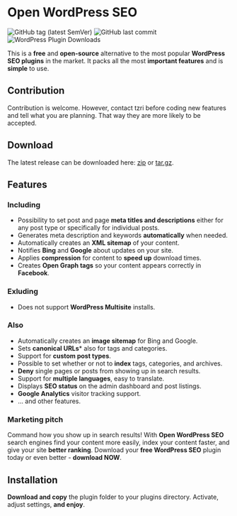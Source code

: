 # Open WordPress SEO

![GitHub tag (latest SemVer)](https://img.shields.io/github/tag/tzri/open-wordpress-seo.svg?label=Latest%20version) ![GitHub last commit](https://img.shields.io/github/last-commit/tzri/open-wordpress-seo.svg?label=Last%20commit) ![WordPress Plugin Downloads](https://img.shields.io/wordpress/plugin/dt/open-wp-seo)

This is a **free** and **open-source** alternative to the most popular **WordPress SEO plugins** in the market. It packs all the most **important features** and is **simple** to use.

## Contribution

Contribution is welcome. However, contact tzri before coding new features and tell what you are planning. That way they are more likely to be accepted.

## Download

The latest release can be downloaded here: [zip](https://github.com/tzri/open-wordpress-seo/archive/v1.0.zip) or [tar.gz](https://github.com/tzri/open-wordpress-seo/archive/v1.0.tar.gz).

## Features

### Including
- Possibility to set post and page **meta titles and descriptions** either for any post type or specifically for individual posts.
- Generates meta description and keywords **automatically** when needed.
- Automatically creates an **XML sitemap** of your content.
- Notifies **Bing** and **Google** about updates on your site.
- Applies **compression** for content to **speed up** download times.
- Creates **Open Graph tags** so your content appears correctly in **Facebook**.

### Exluding
- Does not support **WordPress Multisite** installs.

### Also
- Automatically creates an **image sitemap** for Bing and Google.
- Sets **canonical URLs*** also for tags and categories.
- Support for **custom post types**.
- Possible to set whether or not to **index** tags, categories, and archives.
- **Deny** single pages or posts from showing up in search results.
- Support for **multiple languages**, easy to translate.
- Displays **SEO status** on the admin dashboard and post listings.
- **Google Analytics** visitor tracking support.
- ... and other features.

### Marketing pitch

Command how you show up in search results! With **Open WordPress SEO** search engines find your content more easily, index your content faster, and give your site **better ranking**. Download your **free WordPress SEO** plugin today or even better - **download NOW**.

## Installation

**Download and copy** the plugin folder to your plugins directory. Activate, adjust settings, **and enjoy**.
